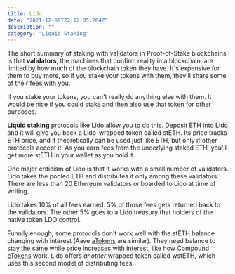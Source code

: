 ```yaml
---
title: Lido
date: "2021-12-09T22:12:05.284Z"
description: ""
category: "Liquid Staking"
---
```


The short summary of staking with validators in Proof-of-Stake blockchains is that **validators**, the machines that confirm reality in a blockchain, are limited by how much of the blockchain token they have. It's expensive for them to buy more, so if you stake your tokens with them, they'll share some of their fees with you.

If you stake your tokens, you can't really do anything else with them. It would be nice if you could stake and then also use that token for other purposes.

**Liquid staking** protocols like Lido allow you to do this. Deposit ETH into Lido and it will give you back a Lido-wrapped token called stETH. Its price tracks ETH price, and it theoretically can be used just like ETH, but only if other protocols accept it. As you earn fees from the underlying staked ETH, you'll get more stETH in your wallet as you hold it.

One major criticism of Lido is that it works with a small number of validators. Lido takes the pooled ETH and distributes it only among these validators. There are less than 20 Ethereum validators onboarded to Lido at time of writing.

Lido takes 10% of all fees earned. 5% of those fees gets returned back to the validators. The other 5% goes to a Lido treasury that holders of the native token LDO control.

Funnily enough, some protocols don't work well with the stETH balance changing with interest (Aave [aTokens](/aave/) are similar). They need balance to stay the same while price increases with interest, like how Compound [cTokens](/compound/) work. Lido offers *another* wrapped token called wstETH, which uses this second model of distributing fees.